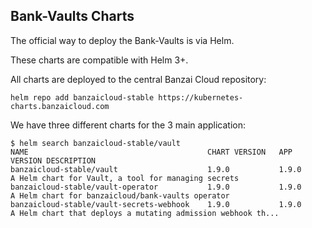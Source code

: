## Bank-Vaults Charts

The official way to deploy the Bank-Vaults is via Helm.

These charts are compatible with Helm 3+.

All charts are deployed to the central Banzai Cloud repository:

```shell
helm repo add banzaicloud-stable https://kubernetes-charts.banzaicloud.com
```

We have three different charts for the 3 main application:

```shell
$ helm search banzaicloud-stable/vault
NAME                                    	CHART VERSION	APP VERSION	DESCRIPTION                                                 
banzaicloud-stable/vault                	1.9.0        	1.9.0      	A Helm chart for Vault, a tool for managing secrets         
banzaicloud-stable/vault-operator       	1.9.0       	1.9.0     	A Helm chart for banzaicloud/bank-vaults operator           
banzaicloud-stable/vault-secrets-webhook	1.9.0       	1.9.0     	A Helm chart that deploys a mutating admission webhook th...
```
